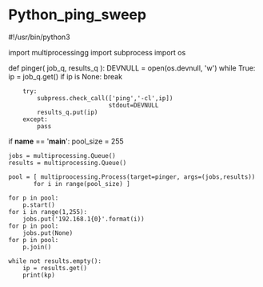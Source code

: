 # Python_ping_sweep

#!/usr/bin/python3

import multiprocessingg
import subprocess
import os

def pinger( job_q, results_q ):
    DEVNULL = open(os.devnull, 'w')
    while True:
        ip = job_q.get()
        if ip is None: break

        try:
            subpress.check_call(['ping','-cl',ip])
                                stdout=DEVNULL
            results_q.put(ip)
        except:
            pass

if __name__ == '__main__':
    pool_size = 255

    jobs = multiprocessing.Queue()
    results = multiprocessing.Queue()

    pool = [ multiproocessing.Process(target=pinger, args=(jobs,results))
           for i in range(pool_size) ]

    for p in pool:
        p.start()
    for i in range(1,255):
        jobs.put('192.168.1{0}'.format(i))
    for p in pool:
        jobs.put(None)
    for p in pool:
        p.join()
    
    while not results.empty():
        ip = results.get()
        print(kp)

